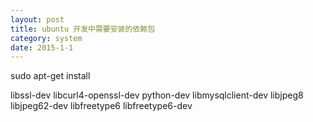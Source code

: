 ```yaml
---
layout: post
title: ubuntu 开发中需要安装的依赖包
category: system
date: 2015-1-1
---
```


sudo apt-get install

libssl-dev
libcurl4-openssl-dev
python-dev
libmysqlclient-dev
libjpeg8 
libjpeg62-dev 
libfreetype6 
libfreetype6-dev
